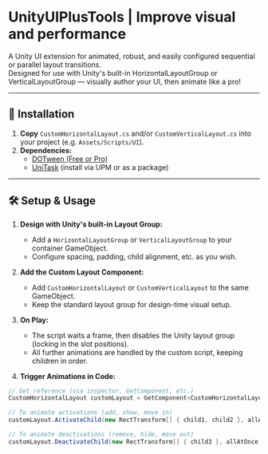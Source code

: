 # UnityUIPlusTools | Improve visual and performance

A Unity UI extension for animated, robust, and easily configured sequential or parallel layout transitions.  
Designed for use with Unity's built-in HorizontalLayoutGroup or VerticalLayoutGroup — visually author your UI, then animate like a pro!

---

## 🚀 Installation

1. **Copy** `CustomHorizontalLayout.cs` and/or `CustomVerticalLayout.cs` into your project (e.g. `Assets/Scripts/UI`).
2. **Dependencies:**
   - [DOTween (Free or Pro)](http://dotween.demigiant.com/)
   - [UniTask](https://github.com/Cysharp/UniTask) (install via UPM or as a package)

---

## 🛠️ Setup & Usage

1. **Design with Unity's built-in Layout Group:**
   - Add a `HorizontalLayoutGroup` or `VerticalLayoutGroup` to your container GameObject.
   - Configure spacing, padding, child alignment, etc. as you wish.

2. **Add the Custom Layout Component:**
   - Add `CustomHorizontalLayout` or `CustomVerticalLayout` to the same GameObject.
   - Keep the standard layout group for design-time visual setup.

3. **On Play:**
   - The script waits a frame, then disables the Unity layout group (locking in the slot positions).
   - All further animations are handled by the custom script, keeping children in order.

4. **Trigger Animations in Code:**

```csharp
// Get reference (via inspector, GetComponent, etc.)
CustomHorizontalLayout customLayout = GetComponent<CustomHorizontalLayout>();

// To animate activations (add, show, move in)
customLayout.ActivateChild(new RectTransform[] { child1, child2 }, allAtOnce: true);

// To animate deactivations (remove, hide, move out)
customLayout.DeactivateChild(new RectTransform[] { child3 }, allAtOnce: false);

